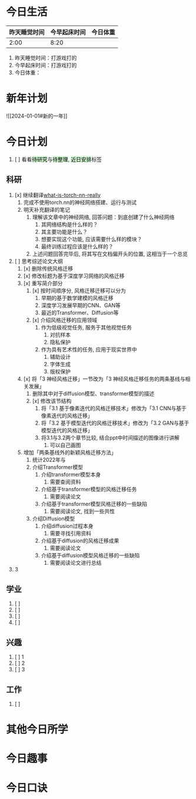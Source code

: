 
# 今日生活

| 昨天睡觉时间 | 今早起床时间 | 今日体重 |
| ------------ | ------------ | -------- |
| 2:00         | 8:20             |          |

1. 昨天睡觉时间：打游戏打的
2. 今早起床时间：打游戏打的
3. 今日体重：

# 新年计划

![[2024-01-01#新的一年]]

# 今日计划

1. [ ] 看看<mark style="background: #BBFABBA6;">待研究</mark>与<mark style="background: #BBFABBA6;">待整理</mark>,  <mark style="background: #BBFABBA6;">近日安排</mark>标签

## 科研

1. [x] 继续翻译[what-is-torch-nn-really](https://pytorch.org/tutorials/beginner/nn_tutorial.html#what-is-torch-nn-really) 
	1. 完成不使用torch.nn的神经网络搭建、运行与测试
	2. 明天补充翻译的笔记
		1. 理解该文章中的神经网络, 回答问题：到底创建了什么神经网络
			1. 其网络结构是什么样的？
			2. 其主要功能是什么？
			3. 想要实现这个功能, 应该需要什么样的模块？
			4. 最终训练过程应该是什么样的？
		2. 上述问题回答完毕后, 将其写在文档偏开头的位置, 这相当于一个总览
2. [ ] 思考综述论文大纲
	1.  [x] 删除传统风格迁移
	2. [x] 修改标题为基于深度学习网络的风格迁移
	3. [x] 重写简介部分
		1. [x] 按时间顺序分, 风格迁移迁移可以分为
			1. 早期的基于数学建模的风格迁移
			2. 深度学习发展早期的CNN、GAN等
			3. 最近的Transformer、Diffusion等
		2. [x] 介绍风格迁移的应用领域
			1. 作为低级视觉任务, 服务于其他视觉任务
				1. 对抗样本
				2. 隐私保护
			2. 作为具有艺术性的任务, 应用于现实世界中
				1. 辅助设计
				2. 字体生成
				3. 版权保护
	4. [x] 将「3 神经风格迁移」一节改为「3 神经风格迁移任务的两条基线与相关发展」
		1. 删除其中对于diffusion模型、transformer模型的描述
		2. [x] 修改该节结构
			1. 将「3.1 基于像素迭代的风格迁移技术」修改为「3.1 CNN与基于像素迭代的风格迁移」
			2. 将「3.2 基于模型迭代的风格迁移技术」修改为「3.2 GAN与基于模型迭代的风格迁移」
			3. 将3.1与3.2两个章节比较, 结合ppt中时间描述的图像进行讲解
				1. 可以自己画图
	5. 增加「两条基线外的新颖风格迁移方法」
		1. 统计2022年与
		2. 介绍Transformer模型
			1. 介绍transformer模型本身
				1. 需要查阅资料
			2. 介绍基于transformer模型的风格迁移任务
				1. 需要阅读论文
			3. 介绍基于transformer模型风格迁移的一些缺陷
				1. 需要阅读论文, 找到一些共性
		3. 介绍Diffusion模型
			1. 介绍diffusion过程本身
				1. 需要寻找引用资料
			2. 介绍基于diffusion的风格迁移成果
				1. 需要阅读论文
			3. 介绍基于diffusion模型风格迁移的一些缺陷
				1. 需要阅读论文进行总结
3. 3 

## 学业

1. [ ] 
2. [ ] 
3. [ ] 
4. [ ] 

## 兴趣

1. [ ] 1
2. [ ] 2
3. [ ] 3 


## 工作

1. [ ] 

# 其他今日所学



# 今日趣事



# 今日口诀

